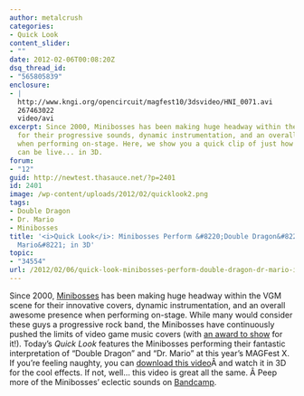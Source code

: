 ```yaml
---
author: metalcrush
categories:
- Quick Look
content_slider:
- ""
date: 2012-02-06T00:08:20Z
dsq_thread_id:
- "565805839"
enclosure:
- |
  http://www.kngi.org/opencircuit/magfest10/3dsvideo/HNI_0071.avi
  267463022
  video/avi
excerpt: Since 2000, Minibosses has been making huge headway within the VGM scene
  for their progressive sounds, dynamic instrumentation, and an overall awesome presence
  when performing on-stage. Here, we show you a quick clip of just how awesome Minibosses
  can be live... in 3D.
forum:
- "12"
guid: http://newtest.thasauce.net/?p=2401
id: 2401
image: /wp-content/uploads/2012/02/quicklook2.png
tags:
- Double Dragon
- Dr. Mario
- Minibosses
title: '<i>Quick Look</i>: Minibosses Perform &#8220;Double Dragon&#8221; &#038; &#8220;Dr.
  Mario&#8221; in 3D'
topic:
- "34554"
url: /2012/02/06/quick-look-minibosses-perform-double-dragon-dr-mario-in-3d/
---
```


<center>
</center>


  
Since 2000, [Minibosses](http://www.minibosses.com/) has been making huge headway within the VGM scene for their innovative covers, dynamic instrumentation, and an overall awesome presence when performing on-stage. While many would consider these guys a progressive rock band, the Minibosses have continuously pushed the limits of video game music covers (with [an award to show](http://www.phoenixnewtimes.com/bestof/2006/award/best-cover-band-197035/) for it!). Today&#8217;s _Quick Look_ features the Minibosses performing their fantastic interpretation of &#8220;Double Dragon&#8221; and &#8220;Dr. Mario&#8221; at this year&#8217;s MAGFest X. If you&#8217;re feeling naughty, you can [download this video](http://www.kngi.org/opencircuit/magfest10/3dsvideo/HNI_0071.avi)Â and watch it in 3D for the cool effects. If not, well&#8230; this video is great all the same. Â Peep more of the Minibosses&#8217; eclectic sounds on [Bandcamp](http://minibosses.bandcamp.com/).